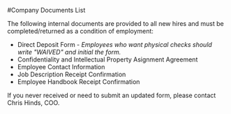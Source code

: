 #Company Documents List

The following internal documents are provided to all new hires and must be completed/returned as a condition of employment:

* Direct Deposit Form - _Employees who want physical checks should write "WAIVED" and initial the form._
* Confidentiality and Intellectual Property Asignment Agreement
* Employee Contact Information
* Job Description Receipt Confirmation
* Employee Handbook Receipt Confirmation

If you never received or need to submit an updated form, please contact Chris Hinds, COO.
